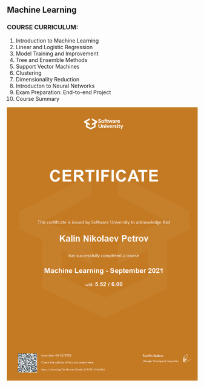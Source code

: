 ## Machine Learning

### COURSE CURRICULUM:

1. Introduction to Machine Learning
2. Linear and Logistic Regression
3. Model Training and Improvement
4. Tree and Ensemble Methods
5. Support Vector Machines
6. Clustering
7. Dimensionality Reduction
8. Introducton to Neural Networks
9. Exam Preparation: End-to-end Project
10. Course Summary

![ML Certificate](Certificate.jpg)
